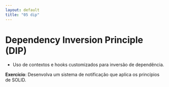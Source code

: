 ```yaml
---
layout: default
title: "05 dip"
---
```

# Dependency Inversion Principle (DIP)

- Uso de contextos e hooks customizados para inversão de dependência.

**Exercício**: Desenvolva um sistema de notificação que aplica os princípios de SOLID.